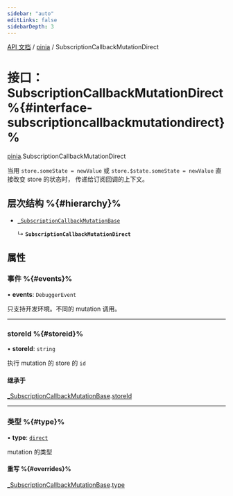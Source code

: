 ```yaml
---
sidebar: "auto"
editLinks: false
sidebarDepth: 3
---
```


[API 文档](../index.md) / [pinia](../modules/pinia.md) / SubscriptionCallbackMutationDirect

# 接口：SubscriptionCallbackMutationDirect %{#interface-subscriptioncallbackmutationdirect}%

[pinia](../modules/pinia.md).SubscriptionCallbackMutationDirect

当用 `store.someState = newValue`
或 `store.$state.someState = newValue` 直接改变 store 的状态时，
传递给订阅回调的上下文。

## 层次结构 %{#hierarchy}%

- [`_SubscriptionCallbackMutationBase`](pinia._SubscriptionCallbackMutationBase.md)

  ↳ **`SubscriptionCallbackMutationDirect`**

## 属性

### 事件 %{#events}%

• **events**: `DebuggerEvent`

只支持开发环境。不同的 mutation 调用。

___

### storeId %{#storeid}%

• **storeId**: `string`

执行 mutation 的 store 的 `id`

#### 继承于

[_SubscriptionCallbackMutationBase](pinia._SubscriptionCallbackMutationBase.md).[storeId](pinia._SubscriptionCallbackMutationBase.md#storeid)

___

### 类型 %{#type}%

• **type**: [`direct`](../enums/pinia.MutationType.md#direct)

mutation 的类型

#### 重写 %{#overrides}%

[_SubscriptionCallbackMutationBase](pinia._SubscriptionCallbackMutationBase.md).[type](pinia._SubscriptionCallbackMutationBase.md#type)
